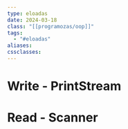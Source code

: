 ```yaml
---
type: eloadas
date: 2024-03-18
class: "[[programozas/oop]]"
tags:
  - "#eloadas"
aliases: 
cssclasses:
---
```

# Write - PrintStream

# Read - Scanner